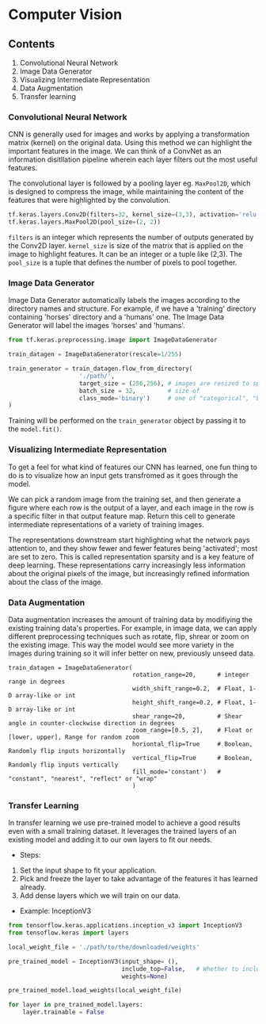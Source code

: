 # Computer Vision

## Contents

1. Convolutional Neural Network
2. Image Data Generator
3. Visualizing Intermediate Representation
4. Data Augmentation
5. Transfer learning

### Convolutional Neural Network

CNN is generally used for images and works by applying a transformation matrix (kernel) on the original data. Using this method we can highlight the important features in the image. We can think of a ConvNet as an information disitllation pipeline wherein each layer filters out the most useful features.

The convolutional layer is followed by a pooling layer eg. `MaxPool2D`, which is designed to compress the image, while maintaining the content of the features that were highlighted by the convolution.

```python
tf.keras.layers.Conv2D(filters=32, kernel_size=(3,3), activation='relu')
tf.keras.layers.MaxPool2D(pool_size=(2, 2))
```

`filters` is an integer which represents the number of outputs generated by the Conv2D layer. `kernel_size` is size of the matrix that is applied on the image to highlight features. It can be an integer or a tuple like (2,3). The `pool_size` is a tuple that defines the number of pixels to pool together.

### Image Data Generator

Image Data Generator automatically labels the images according to the directory names and structure. For example, if we have a 'training' directory containing 'horses' directory and a 'humans' one. The Image Data Generator will label the images 'horses' and 'humans'.

```python
from tf.keras.preprocessing.image import ImageDataGenerator

train_datagen = ImageDataGenerator(rescale=1/255)

train_generator = train_datagen.flow_from_directory(
                    './path/',
                    target_size = (256,256), # images are resized to specified size
                    batch_size = 32,         # size of 
                    class_mode='binary')     # one of "categorical", "binary", "sparse", "input"
)
```

Training will be performed on the `train_generator` object by passing it to the `model.fit()`.

### Visualizing Intermediate Representation

To get a feel for what kind of features our CNN has learned, one fun thing to do is to visualize how an input gets transfromed as it goes through the model. 

We can pick a random image from the training set, and then generate a figure where each row is the output of a layer, and each image in the row is a specific filter in that output feature map. Return this cell to generate intermediate representations of a variety of training images.

The representations downstream start highlighting what the network pays attention to, and they show fewer and fewer features being 'activated'; most are set to zero. This is called representation sparsity and is a key feature of deep learning. These representations carry increasingly less information about the original pixels of the image, but increasingly refined information about the class of the image. 

### Data Augmentation

Data augmentation increases the amount of training data by modifiying the existing training data's properties. For example, in image data, we can apply different preprocessing techniques such as rotate, flip, shrear or zoom on the existing image. This way the model would see more variety in the images during training so it will infer better on new, previously unseed data. 

```
train_datagen = ImageDataGenerator(
                                   rotation_range=20,      # integer range in degrees
                                   width_shift_range=0.2,  # Float, 1-D array-like or int
                                   height_shift_range=0.2, # Float, 1-D array-like or int
                                   shear_range=20,         # Shear angle in counter-clockwise direction in degrees
                                   zoom_range=[0.5, 2],    # Float or [lower, upper], Range for random zoom
                                   horiontal_flip=True     # Boolean, Randomly flip inputs horizontally
                                   vertical_flip=True      # Boolean, Randomly flip inputs vertically
                                   fill_mode='constant')   # "constant", "nearest", "reflect" or "wrap"       
                                   )
```

### Transfer Learning 

In transfer learning we use pre-trained model to achieve a good results even with a small training dataset. It leverages the trained layers of an existing model and adding it to our own layers to fit our needs.

- Steps:

1. Set the input shape to fit your application.
2. Pick and freeze the layer to take advantage of the features it has learned already.
3. Add dense layers which we will train on our data.

- Example: InceptionV3

```python
from tensorflow.keras.applications.inception_v3 import InceptionV3
from tensoflow.keras import layers

local_weight_file = './path/to/the/downloaded/weights'

pre_trained_model = InceptionV3(input_shape= (),
                                include_top=False,   # Whether to include the 
                                weights=None)

pre_trained_model.load_weights(local_weight_file)

for layer in pre_trained_model.layers:
    layer.trainable = False
```


